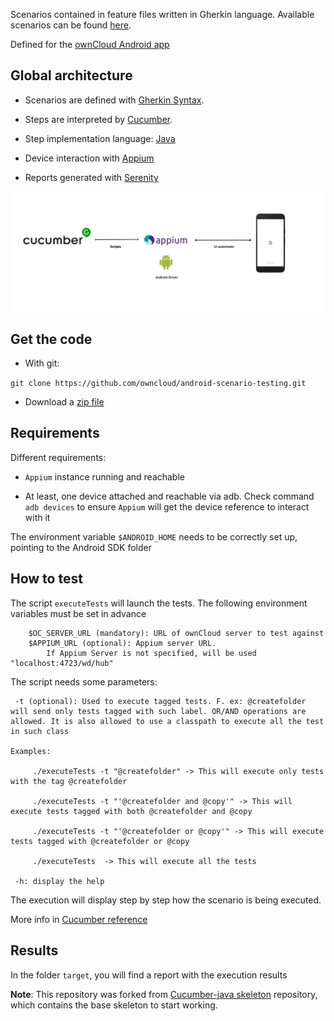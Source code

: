 <!--Build status:
![](https://app.bitrise.io/app/d9ceab91286794be/status.svg?token=zSpveXrg9JoguUP0-dQDug)-->

Scenarios contained in feature files written in Gherkin language.
Available scenarios can be found
[here](src/test/resources/io/cucumber).

Defined for the [ownCloud Android app](https://github.com/owncloud/android)


## Global architecture

- Scenarios are defined with [Gherkin
Syntax](https://cucumber.io/docs/gherkin/).

- Steps are interpreted by [Cucumber](https://cucumber.io/).

- Step implementation language:
[Java](https://docs.oracle.com/javase/7/docs/)

- Device interaction with [Appium](http://appium.io/)

- Reports generated with [Serenity](https://github.com/serenity-bdd/)

![](architecture.png)

## Get the code

- With git:

`git clone https://github.com/owncloud/android-scenario-testing.git`

- Download a [zip
file](https://github.com/owncloud/android-scenario-testing/archive/master.zip)

## Requirements

Different requirements:

* `Appium` instance running and reachable

* At least, one device attached and reachable via adb. Check command
`adb devices` to ensure `Appium` will get the device reference to
interact with it

The environment variable `$ANDROID_HOME` needs to be correctly set up,
pointing to the Android SDK folder

## How to test

The script `executeTests` will launch the tests. The following environment variables must be set in advance

		$OC_SERVER_URL (mandatory): URL of ownCloud server to test against
		$APPIUM_URL (optional): Appium server URL.
			If Appium Server is not specified, will be used "localhost:4723/wd/hub"

The script needs some parameters:

     -t (optional): Used to execute tagged tests. F. ex: @createfolder will send only tests tagged with such label. OR/AND operations are allowed. It is also allowed to use a classpath to execute all the test in such class

	Examples:

		 ./executeTests -t "@createfolder" -> This will execute only tests with the tag @createfolder

		 ./executeTests -t "'@createfolder and @copy'" -> This will execute tests tagged with both @createfolder and @copy

		 ./executeTests -t "'@createfolder or @copy'" -> This will execute tests tagged with @createfolder or @copy

		 ./executeTests  -> This will execute all the tests

	 -h: display the help


The execution will display step by step how the scenario is being executed.

More info in [Cucumber reference](https://cucumber.io/docs/cucumber/api/)


## Results

In the folder `target`, you will find a report with the execution results

**Note**: This repository was forked from [Cucumber-java
skeleton](https://github.com/cucumber/cucumber-java-skeleton)
repository, which contains the base skeleton to start working.